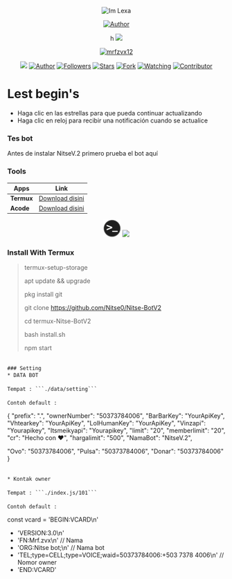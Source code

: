 
<P align="center">
     <img alt="Im Lexa" src ="https://user-images.githubusercontent.com/72728486/108575146-e06e5280-734b-11eb-9268-b91b09e8b374.gif" width="180"

</P>

<p align="center">
<a href="https://github.com/mrfzvx12"><img title="Author" src="https://img.shields.io/badge/Termux Whatsapp Bot-V2-orange?style=for-the-badge&logo=github"></a>
<p align="center">h
<img src="https://gpvc.arturio.dev/mrfzvx12" />
<p align="center">
<a href="https://github.com/mrfzvx12"><img title="mrfzvx12" src="https://img.shields.io/badge/github-Mrfzvx12-orange.svg?style=social&logo=github"></a>
</p>
<p align="center">
<img src="https://gpvc.arturio.dev/mrfzvx12" />
<a href="https://github.com/mrfzvx12"><img title="Author" src="https://img.shields.io/badge/Termux Whatsapp Bot-V2-orange?style=for-the-badge&logo=github"></a>
<a href="https://github.com/mrfzvx12/followers"><img title="Followers" src="https://img.shields.io/github/followers/mrfzvx12?label=Followers&style=social"></a>
<a href="https://github.com/mrfzvx12/im-lexa-v2/stargazers/"><img title="Stars" src="https://img.shields.io/github/stars/mrfzvx12/termux-whatsapp-bot?&style=social"></a>
<a href="https://github.com/mrfzvx12/im-lexa-v2/network/members"><img title="Fork" src="https://img.shields.io/github/forks/mrfzvx12/termux-whatsapp-bot?style=social"></a>
<a href="https://github.com/mrfzvx12/im-lexa-v2/watchers"><img title="Watching" src="https://img.shields.io/github/watchers/mrfzvx12/termux-whatsapp-bot?label=Watching&style=social"></a>
<a href="https://github.com/mrfzvx12/im-lexa-v2/watchers"><img title="Contributor" src="https://img.shields.io/github/contributors/mrfzvx12/termux-whatsapp-bot?logo=github&style=social"></a>
</p>

# Lest begin's
* Haga clic en las estrellas para que pueda continuar actualizando
* Haga clic en reloj para recibir una notificación cuando se actualice
### Tes bot
Antes de instalar NitseV.2 primero prueba el bot aquí
</p>

### Tools
| Apps | Link |
|--------|--------|
| **Termux** | [Download disini](https://play.google.com/store/apps/details?id=com.termux) |
| **Acode** | [Download disini](https://play.google.com/store/apps/details?id=com.foxdebug.acodefree) |
<p align="center">
  <div align="center">
 <code><img height="40" src="https://raw.githubusercontent.com/github/explore/80688e429a7d4ef2fca1e82350fe8e3517d3494d/topics/terminal/terminal.png"></code>
 <code><img height="40" src="https://user-images.githubusercontent.com/72728486/108440991-c9196180-7286-11eb-910e-d95691565ec8.png"></code>

  </div>
  </p>


### Install With Termux

> termux-setup-storage
> 
> apt update && upgrade
> 
> pkg install git
> 
> git clone https://github.com/Nitse0/Nitse-BotV2
> 
> cd termux-Nitse-BotV2
> 
> bash install.sh
> 
> npm start
```

### Setting
* DATA BOT

Tempat : ```./data/setting```

Contoh default :
```
{
	"prefix": ".",
	"ownerNumber": "50373784006",
	"BarBarKey": "YourApiKey",
	"Vhtearkey": "YourApiKey",
	"LolHumanKey": "YourApiKey",
        "Vinzapi": "Yourapikey",
        "Itsmeikyapi": "Yourapikey",
	"limit": "20",
  "memberlimit": "20",
  "cr": "Hecho con ❤️",
  "hargalimit": "500",
  "NamaBot": "NitseV.2",
 
 
  "Ovo": "50373784006",
  "Pulsa": "50373784006",
  "Donar": "50373784006"
}
```

* Kontak owner

Tempat : ```./index.js/101```

Contoh default :

```
const vcard = 'BEGIN:VCARD\n'
+ 'VERSION:3.0\n'
+ 'FN:Mrf.zvx\n' // Nama
+ 'ORG:Nitse bot;\n' // Nama bot
+ 'TEL;type=CELL;type=VOICE;waid=50373784006:+503 7378 4006\n' // Nomor owner
+ 'END:VCARD'
